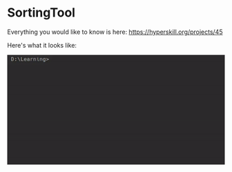 # SortingTool

Everything you would like to know is here: https://hyperskill.org/projects/45

Here's what it looks like:

![Output sample](https://github.com/Szymanderinio/SortingTool/blob/master/gif.gif)
